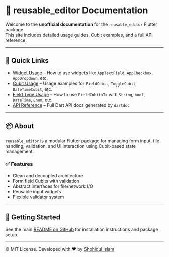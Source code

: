 # 📘 reusable_editor Documentation

Welcome to the **unofficial documentation** for the `reusable_editor` Flutter package.  
This site includes detailed usage guides, Cubit examples, and a full API reference.

---

## 🔗 Quick Links

- [Widget Usage](./WIDGET_USAGE.md) – How to use widgets like `AppTextField`, `AppCheckbox`, `AppDropdown`, etc.
- [Cubit Usage](./CUBIT_USAGE.md) – Usage examples for `FieldCubit`, `ToggleCubit`, `DateTimeCubit`, etc.
- [Field Type Usage](./FIELD_TYPE_USAGE.md) – How to use `FieldCubit<T>` with `String`, `bool`, `DateTime`, `Enum`, etc.
- [API Reference](./api/index.html) – Full Dart API docs generated by `dartdoc`

---

## 📦 About

`reusable_editor` is a modular Flutter package for managing form input, file handling, validation, and UI interaction using Cubit-based state management.

### ✅ Features

- Clean and decoupled architecture
- Form field Cubits with validation
- Abstract interfaces for file/network I/O
- Reusable input widgets
- Flexible validator system

---

## 🚀 Getting Started

See the main [README on GitHub](https://github.com/GenieCoderSrc/reusable_editor#readme) for installation instructions and package setup.

---

© MIT License. Developed with ❤️ by [Shohidul Islam](https://github.com/ShohidulProgrammer)
